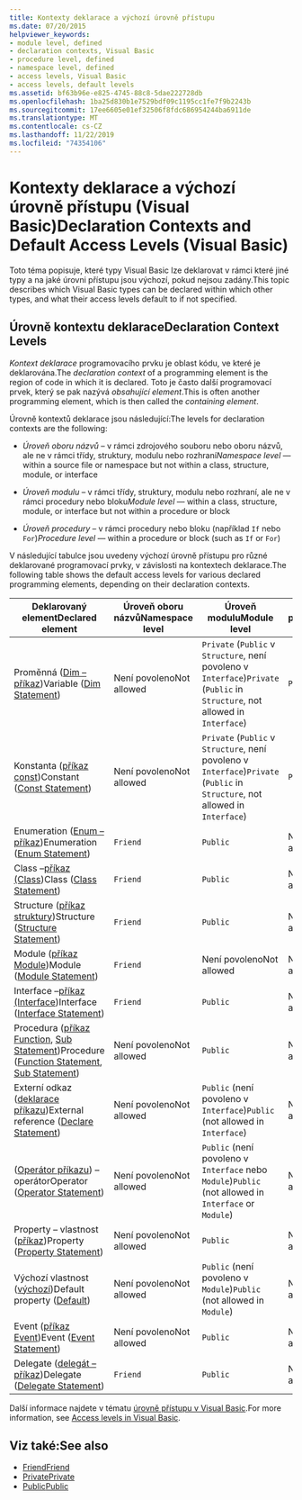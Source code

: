 ```yaml
---
title: Kontexty deklarace a výchozí úrovně přístupu
ms.date: 07/20/2015
helpviewer_keywords:
- module level, defined
- declaration contexts, Visual Basic
- procedure level, defined
- namespace level, defined
- access levels, Visual Basic
- access levels, default levels
ms.assetid: bf63b96e-e825-4745-88c8-5dae222728db
ms.openlocfilehash: 1ba25d830b1e7529bdf09c1195cc1fe7f9b2243b
ms.sourcegitcommit: 17ee6605e01ef32506f8fdc686954244ba6911de
ms.translationtype: MT
ms.contentlocale: cs-CZ
ms.lasthandoff: 11/22/2019
ms.locfileid: "74354106"
---
```

# <a name="declaration-contexts-and-default-access-levels-visual-basic"></a><span data-ttu-id="8d05b-102">Kontexty deklarace a výchozí úrovně přístupu (Visual Basic)</span><span class="sxs-lookup"><span data-stu-id="8d05b-102">Declaration Contexts and Default Access Levels (Visual Basic)</span></span>
<span data-ttu-id="8d05b-103">Toto téma popisuje, které typy Visual Basic lze deklarovat v rámci které jiné typy a na jaké úrovni přístupu jsou výchozí, pokud nejsou zadány.</span><span class="sxs-lookup"><span data-stu-id="8d05b-103">This topic describes which Visual Basic types can be declared within which other types, and what their access levels default to if not specified.</span></span>  
  
## <a name="declaration-context-levels"></a><span data-ttu-id="8d05b-104">Úrovně kontextu deklarace</span><span class="sxs-lookup"><span data-stu-id="8d05b-104">Declaration Context Levels</span></span>  
 <span data-ttu-id="8d05b-105">*Kontext deklarace* programovacího prvku je oblast kódu, ve které je deklarována.</span><span class="sxs-lookup"><span data-stu-id="8d05b-105">The *declaration context* of a programming element is the region of code in which it is declared.</span></span> <span data-ttu-id="8d05b-106">Toto je často další programovací prvek, který se pak nazývá *obsahující element*.</span><span class="sxs-lookup"><span data-stu-id="8d05b-106">This is often another programming element, which is then called the *containing element*.</span></span>  
  
 <span data-ttu-id="8d05b-107">Úrovně kontextů deklarace jsou následující:</span><span class="sxs-lookup"><span data-stu-id="8d05b-107">The levels for declaration contexts are the following:</span></span>  
  
- <span data-ttu-id="8d05b-108">*Úroveň oboru názvů* – v rámci zdrojového souboru nebo oboru názvů, ale ne v rámci třídy, struktury, modulu nebo rozhraní</span><span class="sxs-lookup"><span data-stu-id="8d05b-108">*Namespace level* — within a source file or namespace but not within a class, structure, module, or interface</span></span>  
  
- <span data-ttu-id="8d05b-109">*Úroveň modulu* – v rámci třídy, struktury, modulu nebo rozhraní, ale ne v rámci procedury nebo bloku</span><span class="sxs-lookup"><span data-stu-id="8d05b-109">*Module level* — within a class, structure, module, or interface but not within a procedure or block</span></span>  
  
- <span data-ttu-id="8d05b-110">*Úroveň procedury* – v rámci procedury nebo bloku (například `If` nebo `For`)</span><span class="sxs-lookup"><span data-stu-id="8d05b-110">*Procedure level* — within a procedure or block (such as `If` or `For`)</span></span>  
  
 <span data-ttu-id="8d05b-111">V následující tabulce jsou uvedeny výchozí úrovně přístupu pro různé deklarované programovací prvky, v závislosti na kontextech deklarace.</span><span class="sxs-lookup"><span data-stu-id="8d05b-111">The following table shows the default access levels for various declared programming elements, depending on their declaration contexts.</span></span>  
  
|<span data-ttu-id="8d05b-112">Deklarovaný element</span><span class="sxs-lookup"><span data-stu-id="8d05b-112">Declared element</span></span>|<span data-ttu-id="8d05b-113">Úroveň oboru názvů</span><span class="sxs-lookup"><span data-stu-id="8d05b-113">Namespace level</span></span>|<span data-ttu-id="8d05b-114">Úroveň modulu</span><span class="sxs-lookup"><span data-stu-id="8d05b-114">Module level</span></span>|<span data-ttu-id="8d05b-115">Úroveň procedury</span><span class="sxs-lookup"><span data-stu-id="8d05b-115">Procedure level</span></span>|  
|----------------------|---------------------|------------------|---------------------|  
|<span data-ttu-id="8d05b-116">Proměnná ([Dim – příkaz](../../../visual-basic/language-reference/statements/dim-statement.md))</span><span class="sxs-lookup"><span data-stu-id="8d05b-116">Variable ([Dim Statement](../../../visual-basic/language-reference/statements/dim-statement.md))</span></span>|<span data-ttu-id="8d05b-117">Není povoleno</span><span class="sxs-lookup"><span data-stu-id="8d05b-117">Not allowed</span></span>|<span data-ttu-id="8d05b-118">`Private` (`Public` v `Structure`, není povoleno v `Interface`)</span><span class="sxs-lookup"><span data-stu-id="8d05b-118">`Private` (`Public` in `Structure`, not allowed in `Interface`)</span></span>|`Public`|  
|<span data-ttu-id="8d05b-119">Konstanta ([příkaz const](../../../visual-basic/language-reference/statements/const-statement.md))</span><span class="sxs-lookup"><span data-stu-id="8d05b-119">Constant ([Const Statement](../../../visual-basic/language-reference/statements/const-statement.md))</span></span>|<span data-ttu-id="8d05b-120">Není povoleno</span><span class="sxs-lookup"><span data-stu-id="8d05b-120">Not allowed</span></span>|<span data-ttu-id="8d05b-121">`Private` (`Public` v `Structure`, není povoleno v `Interface`)</span><span class="sxs-lookup"><span data-stu-id="8d05b-121">`Private` (`Public` in `Structure`, not allowed in `Interface`)</span></span>|`Public`|  
|<span data-ttu-id="8d05b-122">Enumeration ([Enum – příkaz](../../../visual-basic/language-reference/statements/enum-statement.md))</span><span class="sxs-lookup"><span data-stu-id="8d05b-122">Enumeration ([Enum Statement](../../../visual-basic/language-reference/statements/enum-statement.md))</span></span>|`Friend`|`Public`|<span data-ttu-id="8d05b-123">Není povoleno</span><span class="sxs-lookup"><span data-stu-id="8d05b-123">Not allowed</span></span>|  
|<span data-ttu-id="8d05b-124">Class –[příkaz (Class](../../../visual-basic/language-reference/statements/class-statement.md))</span><span class="sxs-lookup"><span data-stu-id="8d05b-124">Class ([Class Statement](../../../visual-basic/language-reference/statements/class-statement.md))</span></span>|`Friend`|`Public`|<span data-ttu-id="8d05b-125">Není povoleno</span><span class="sxs-lookup"><span data-stu-id="8d05b-125">Not allowed</span></span>|  
|<span data-ttu-id="8d05b-126">Structure ([příkaz struktury](../../../visual-basic/language-reference/statements/structure-statement.md))</span><span class="sxs-lookup"><span data-stu-id="8d05b-126">Structure ([Structure Statement](../../../visual-basic/language-reference/statements/structure-statement.md))</span></span>|`Friend`|`Public`|<span data-ttu-id="8d05b-127">Není povoleno</span><span class="sxs-lookup"><span data-stu-id="8d05b-127">Not allowed</span></span>|  
|<span data-ttu-id="8d05b-128">Module ([příkaz Module](../../../visual-basic/language-reference/statements/module-statement.md))</span><span class="sxs-lookup"><span data-stu-id="8d05b-128">Module ([Module Statement](../../../visual-basic/language-reference/statements/module-statement.md))</span></span>|`Friend`|<span data-ttu-id="8d05b-129">Není povoleno</span><span class="sxs-lookup"><span data-stu-id="8d05b-129">Not allowed</span></span>|<span data-ttu-id="8d05b-130">Není povoleno</span><span class="sxs-lookup"><span data-stu-id="8d05b-130">Not allowed</span></span>|  
|<span data-ttu-id="8d05b-131">Interface –[příkaz (Interface](../../../visual-basic/language-reference/statements/interface-statement.md))</span><span class="sxs-lookup"><span data-stu-id="8d05b-131">Interface ([Interface Statement](../../../visual-basic/language-reference/statements/interface-statement.md))</span></span>|`Friend`|`Public`|<span data-ttu-id="8d05b-132">Není povoleno</span><span class="sxs-lookup"><span data-stu-id="8d05b-132">Not allowed</span></span>|  
|<span data-ttu-id="8d05b-133">Procedura ([příkaz Function](../../../visual-basic/language-reference/statements/function-statement.md), [Sub Statement](../../../visual-basic/language-reference/statements/sub-statement.md))</span><span class="sxs-lookup"><span data-stu-id="8d05b-133">Procedure ([Function Statement](../../../visual-basic/language-reference/statements/function-statement.md), [Sub Statement](../../../visual-basic/language-reference/statements/sub-statement.md))</span></span>|<span data-ttu-id="8d05b-134">Není povoleno</span><span class="sxs-lookup"><span data-stu-id="8d05b-134">Not allowed</span></span>|`Public`|<span data-ttu-id="8d05b-135">Není povoleno</span><span class="sxs-lookup"><span data-stu-id="8d05b-135">Not allowed</span></span>|  
|<span data-ttu-id="8d05b-136">Externí odkaz ([deklarace příkazu](../../../visual-basic/language-reference/statements/declare-statement.md))</span><span class="sxs-lookup"><span data-stu-id="8d05b-136">External reference ([Declare Statement](../../../visual-basic/language-reference/statements/declare-statement.md))</span></span>|<span data-ttu-id="8d05b-137">Není povoleno</span><span class="sxs-lookup"><span data-stu-id="8d05b-137">Not allowed</span></span>|<span data-ttu-id="8d05b-138">`Public` (není povoleno v `Interface`)</span><span class="sxs-lookup"><span data-stu-id="8d05b-138">`Public` (not allowed in `Interface`)</span></span>|<span data-ttu-id="8d05b-139">Není povoleno</span><span class="sxs-lookup"><span data-stu-id="8d05b-139">Not allowed</span></span>|  
|<span data-ttu-id="8d05b-140">([Operátor příkazu](../../../visual-basic/language-reference/statements/operator-statement.md)) – operátor</span><span class="sxs-lookup"><span data-stu-id="8d05b-140">Operator ([Operator Statement](../../../visual-basic/language-reference/statements/operator-statement.md))</span></span>|<span data-ttu-id="8d05b-141">Není povoleno</span><span class="sxs-lookup"><span data-stu-id="8d05b-141">Not allowed</span></span>|<span data-ttu-id="8d05b-142">`Public` (není povoleno v `Interface` nebo `Module`)</span><span class="sxs-lookup"><span data-stu-id="8d05b-142">`Public` (not allowed in `Interface` or `Module`)</span></span>|<span data-ttu-id="8d05b-143">Není povoleno</span><span class="sxs-lookup"><span data-stu-id="8d05b-143">Not allowed</span></span>|  
|<span data-ttu-id="8d05b-144">Property – vlastnost ([příkaz](../../../visual-basic/language-reference/statements/property-statement.md))</span><span class="sxs-lookup"><span data-stu-id="8d05b-144">Property ([Property Statement](../../../visual-basic/language-reference/statements/property-statement.md))</span></span>|<span data-ttu-id="8d05b-145">Není povoleno</span><span class="sxs-lookup"><span data-stu-id="8d05b-145">Not allowed</span></span>|`Public`|<span data-ttu-id="8d05b-146">Není povoleno</span><span class="sxs-lookup"><span data-stu-id="8d05b-146">Not allowed</span></span>|  
|<span data-ttu-id="8d05b-147">Výchozí vlastnost ([výchozí](../../../visual-basic/language-reference/modifiers/default.md))</span><span class="sxs-lookup"><span data-stu-id="8d05b-147">Default property ([Default](../../../visual-basic/language-reference/modifiers/default.md))</span></span>|<span data-ttu-id="8d05b-148">Není povoleno</span><span class="sxs-lookup"><span data-stu-id="8d05b-148">Not allowed</span></span>|<span data-ttu-id="8d05b-149">`Public` (není povoleno v `Module`)</span><span class="sxs-lookup"><span data-stu-id="8d05b-149">`Public` (not allowed in `Module`)</span></span>|<span data-ttu-id="8d05b-150">Není povoleno</span><span class="sxs-lookup"><span data-stu-id="8d05b-150">Not allowed</span></span>|  
|<span data-ttu-id="8d05b-151">Event ([příkaz Event](../../../visual-basic/language-reference/statements/event-statement.md))</span><span class="sxs-lookup"><span data-stu-id="8d05b-151">Event ([Event Statement](../../../visual-basic/language-reference/statements/event-statement.md))</span></span>|<span data-ttu-id="8d05b-152">Není povoleno</span><span class="sxs-lookup"><span data-stu-id="8d05b-152">Not allowed</span></span>|`Public`|<span data-ttu-id="8d05b-153">Není povoleno</span><span class="sxs-lookup"><span data-stu-id="8d05b-153">Not allowed</span></span>|  
|<span data-ttu-id="8d05b-154">Delegate ([delegát – příkaz](../../../visual-basic/language-reference/statements/delegate-statement.md))</span><span class="sxs-lookup"><span data-stu-id="8d05b-154">Delegate ([Delegate Statement](../../../visual-basic/language-reference/statements/delegate-statement.md))</span></span>|`Friend`|`Public`|<span data-ttu-id="8d05b-155">Není povoleno</span><span class="sxs-lookup"><span data-stu-id="8d05b-155">Not allowed</span></span>|  
  
 <span data-ttu-id="8d05b-156">Další informace najdete v tématu [úrovně přístupu v Visual Basic](../../../visual-basic/programming-guide/language-features/declared-elements/access-levels.md).</span><span class="sxs-lookup"><span data-stu-id="8d05b-156">For more information, see [Access levels in Visual Basic](../../../visual-basic/programming-guide/language-features/declared-elements/access-levels.md).</span></span>  
  
## <a name="see-also"></a><span data-ttu-id="8d05b-157">Viz také:</span><span class="sxs-lookup"><span data-stu-id="8d05b-157">See also</span></span>

- [<span data-ttu-id="8d05b-158">Friend</span><span class="sxs-lookup"><span data-stu-id="8d05b-158">Friend</span></span>](../../../visual-basic/language-reference/modifiers/friend.md)
- [<span data-ttu-id="8d05b-159">Private</span><span class="sxs-lookup"><span data-stu-id="8d05b-159">Private</span></span>](../../../visual-basic/language-reference/modifiers/private.md)
- [<span data-ttu-id="8d05b-160">Public</span><span class="sxs-lookup"><span data-stu-id="8d05b-160">Public</span></span>](../../../visual-basic/language-reference/modifiers/public.md)
